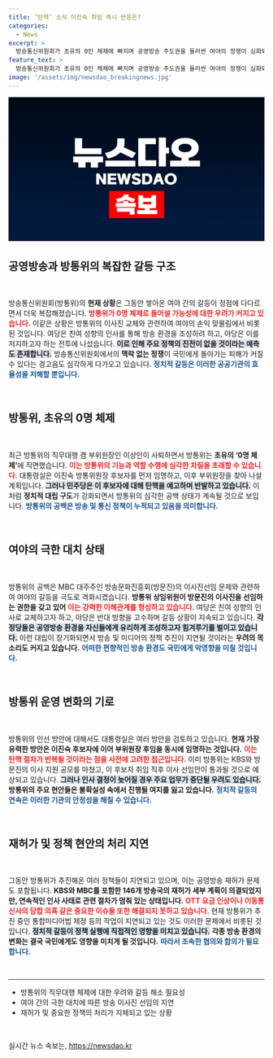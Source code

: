 ```yaml
---
title: ‘탄핵’ 소식 이진숙 취임 즉시 반응은?
categories:
  - News
excerpt: >
  방송통신위원회가 초유의 0인 체제에 빠지며 공영방송 주도권을 둘러싼 여야의 정쟁이 심화되고 있다. 야당은 탄핵을 예고하고, 여당은 인사 교체에 나서며 각종 정책 현안들이 방치되고 있는 상황. 오늘, 결말이 날까? 클릭해 확인해보세요!
feature_text: >
  방송통신위원회가 초유의 0인 체제에 빠지며 공영방송 주도권을 둘러싼 여야의 정쟁이 심화되고 있다. 야당은 탄핵을 예고하고, 여당은 인사 교체에 나서며 각종 정책 현안들이 방치되고 있는 상황. 오늘, 결말이 날까? 클릭해 확인해보세요!
image: '/assets/img/newsdao_breakingnews.jpg'
---
```


<p><img src="/assets/img/newsdao_breakingnews.jpg" alt="bookingtag 속보" /></p>

<h2 data-ke-size="size26">공영방송과 방통위의 복잡한 갈등 구조</h2>

<p data-ke-size="size16">&nbsp;</p>

<p>방송통신위원회(방통위)의 <b>현재 상황</b>은 그동안 쌓아온 여야 간의 갈등이 정점에 다다르면서 더욱 복잡해졌습니다. <b><span style="color: #ee2323;">방통위가 0명 체제로 들어설 가능성에 대한 우려가 커지고 있습니다.</span></b> 이같은 상황은 방통위의 이사진 교체와 관련하여 여야의 손익 맞물림에서 비롯된 것입니다. 여당은 친여 성향의 인사를 통해 방송 환경을 조성하려 하고, 야당은 이를 저지하고자 하는 전투에 나섰습니다. <b><span style="background-color: #21538527;">이로 인해 주요 정책의 진전이 없을 것이라는 예측도 존재합니다.</span></b> 방송통신위원회에서의 <b>맥락 없는 정쟁</b>이 국민에게 돌아가는 피해가 커질 수 있다는 경고음도 심각하게 다가오고 있습니다. <b><span style="color: #1a5490;">정치적 갈등은 이러한 공공기관의 효율성을 저해할 뿐입니다.</span></b></p>

<p data-ke-size="size16">&nbsp;</p>

<h2 data-ke-size="size26">방통위, 초유의 0명 체제</h2>

<p data-ke-size="size16">&nbsp;</p>

<p>최근 방통위의 직무대행 겸 부위원장인 이상인이 사퇴하면서 방통위는 <b>초유의 ‘0명 체제’</b>에 직면했습니다. <b><span style="color: #ee2323;">이는 방통위의 기능과 역할 수행에 심각한 차질을 초래할 수 있습니다.</span></b> 대통령실은 이진숙 방통위원장 후보자를 먼저 임명하고, 이후 부위원장을 찾아 나설 계획입니다. <b><span style="background-color: #21538527;">그러나 민주당은 이 후보자에 대해 탄핵을 예고하며 반발하고 있습니다.</span></b> 이처럼 <b>정치적 대립 구도</b>가 강화되면서 방통위의 심각한 공백 상태가 계속될 것으로 보입니다. <b><span style="color: #1a5490;">방통위의 공백은 방송 및 통신 정책이 누적되고 있음을 의미합니다.</span></b></p>

<p data-ke-size="size16">&nbsp;</p>

<h2 data-ke-size="size26">여야의 극한 대치 상태</h2>

<p data-ke-size="size16">&nbsp;</p>

<p>방통위의 공백은 MBC 대주주인 방송문화진흥회(방문진)의 이사진선임 문제와 관련하여 여야의 갈등을 극도로 격화시켰습니다. <b>방통위 상임위원이 방문진의 이사진을 선임하는 권한을 갖고 있어 </b><b><span style="color: #ee2323;">이는 강력한 이해관계를 형성하고 있습니다.</span></b> 여당은 친여 성향의 인사로 교체하고자 하고, 야당은 반대 방향을 고수하며 갈등 상황이 지속되고 있습니다. <b><span style="background-color: #21538527;">각 정당들은 공영방송 환경을 자신들에게 유리하게 조성하고자 힘겨루기를 벌이고 있습니다.</span></b> 이런 대립이 장기화되면서 방송 및 미디어의 정책 추진이 지연될 것이라는 <b>우려의 목소리도 커지고 있습니다.</b> <b><span style="color: #1a5490;">어떠한 편향적인 방송 환경도 국민에게 악영향을 미칠 것입니다.</span></b></p>

<p data-ke-size="size16">&nbsp;</p>

<h2 data-ke-size="size26">방통위 운영 변화의 기로</h2>

<p data-ke-size="size16">&nbsp;</p>

<p>방통위의 인선 방안에 대해서도 대통령실은 여러 방안을 검토하고 있습니다. <b>현재 가장 유력한 방안은 이진숙 후보자에 이어 부위원장 후임을 동시에 임명하는 것입니다.</b> <b><span style="color: #ee2323;">이는 탄핵 절차가 반복될 것이라는 점을 사전에 고려한 접근입니다.</span></b> 이미 방통위는 KBS와 방문진의 이사 지원 공모를 마쳤고, 이 후보자 취임 직후 이사 선임안이 통과될 것으로 예상되고 있습니다. <b><span style="background-color: #21538527;">그러나 인사 결정이 늦어질 경우 주요 업무가 중단될 우려도 있습니다.</span></b> <b>방통위의 주요 현안들은 불확실성 속에서 진행될 여지를 잃고 있습니다.</b> <b><span style="color: #1a5490;">정치적 갈등의 연속은 이러한 기관의 안정성을 해칠 수 있습니다.</span></b></p>

<p data-ke-size="size16">&nbsp;</p>

<h2 data-ke-size="size26">재허가 및 정책 현안의 처리 지연</h2>

<p data-ke-size="size16">&nbsp;</p>

<p>그동안 방통위가 추진해온 여러 정책들이 지연되고 있으며, 이는 공영방송 재허가 문제도 포함됩니다. <b>KBS와 MBC를 포함한 146개 방송국의 재허가 세부 계획이 의결되었지만, 연속적인 인사 사태로 관련 절차가 멈춰 있는 상태입니다.</b> <b><span style="color: #ee2323;">OTT 요금 인상이나 이동통신사의 담합 의혹 같은 중요한 이슈들 또한 해결되지 못하고 있습니다.</span></b> 현재 방통위가 추진 중인 통합미디어법 제정 등의 작업이 지연되고 있는 것도 이러한 문제에서 비롯된 것입니다. <b><span style="background-color: #21538527;">정치적 갈등이 정책 실행에 직접적인 영향을 미치고 있습니다.</span></b> <b>각종 방송 환경의 변화는 결국 국민에게도 영향을 미치게 될 것입니다.</b> <b><span style="color: #1a5490;">따라서 조속한 협의와 합의가 필요합니다.</span></b></p>

<p data-ke-size="size16">&nbsp;</p>

<hr>

<ul>
    <li>방통위의 직무대행 체제에 대한 우려와 갈등 해소 필요성</li>
    <li>여야 간의 극한 대치에 따른 방송 이사진 선임의 지연</li>
    <li>재허가 및 중요한 정책의 처리가 지체되고 있는 상황</li>
</ul>

<p data-ke-size="size16">&nbsp;</p>
실시간 뉴스 속보는, <a href="https://newsdao.kr" rel="dofollow">https://newsdao.kr</a>


